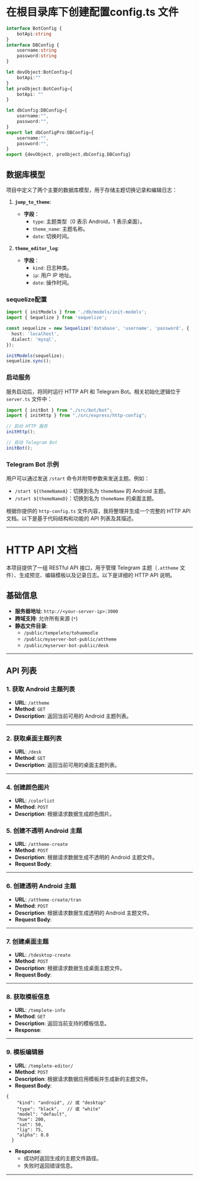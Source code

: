 # 在根目录库下创建配置config.ts 文件
```typescript
interface BotConfig {
    botApi:string
}
interface DBConfig {
    username:string
    password:string
}

let devObject:BotConfig={
    botApi:""
}
let proObject:BotConfig={
    botApi: ""
}

let dbConfig:DBConfig={
    username:"",
    password:"",
}
export let dbConfigPro:DBConfig={
    username:"",
    password:"",
}
export {devObject, proObject,dbConfig,DBConfig}
```
## 数据库模型
项目中定义了两个主要的数据库模型，用于存储主题切换记录和编辑日志：

1. **`jump_to_theme`**:
    - **字段**：
        - `type`: 主题类型（0 表示 Android，1 表示桌面）。
        - `theme_name`: 主题名称。
        - `date`: 切换时间。

2. **`theme_editor_log`**:
    - **字段**：
        - `kind`: 日志种类。
        - `ip`: 用户 IP 地址。
        - `date`: 操作时间。

### sequelize配置
```typescript
import { initModels } from './db/models/init-models';
import { Sequelize } from 'sequelize';

const sequelize = new Sequelize('database', 'username', 'password', {
  host: 'localhost',
  dialect: 'mysql',
});

initModels(sequelize);
sequelize.sync();
```

### 启动服务

服务启动后，将同时运行 HTTP API 和 Telegram Bot。相关初始化逻辑位于 `server.ts` 文件中：

```typescript
import { initBot } from "./src/bot/bot";
import { initHttp } from "./src/express/http-config";

// 启动 HTTP 服务
initHttp();

// 启动 Telegram Bot
initBot();
```

### Telegram Bot 示例
用户可以通过发送 `/start` 命令并附带参数来发送主题。例如：

- `/start ${themeNameA}`：切换到名为 `themeName` 的 Android 主题。
- `/start ${themeNameD}`：切换到名为 `themeName` 的桌面主题。

根据你提供的 `http-config.ts` 文件内容，我将整理并生成一个完整的 HTTP API 文档。以下是基于代码结构和功能的 API 列表及其描述。

---

# HTTP API 文档

本项目提供了一组 RESTful API 接口，用于管理 Telegram 主题（`.attheme` 文件）、生成预览、编辑模板以及记录日志。以下是详细的 HTTP API 说明。

## 基础信息

- **服务器地址**: `http://<your-server-ip>:3000`
- **跨域支持**: 允许所有来源 (`*`)
- **静态文件目录**:
    - `/public/tempelete/tohuemodle`
    - `/public/myserver-bot-public/attheme`
    - `/public/myserver-bot-public/desk`
---

## API 列表

### 1. 获取 Android 主题列表
- **URL**: `/attheme`
- **Method**: `GET`
- **Description**: 返回当前可用的 Android 主题列表。
---

### 2. 获取桌面主题列表
- **URL**: `/desk`
- **Method**: `GET`
- **Description**: 返回当前可用的桌面主题列表。

---

### 4. 创建颜色图片
- **URL**: `/colorlist`
- **Method**: `POST`
- **Description**: 根据请求数据生成颜色图片。

### 5. 创建不透明 Android 主题
- **URL**: `/attheme-create`
- **Method**: `POST`
- **Description**: 根据请求数据生成不透明的 Android 主题文件。
- **Request Body**:
---

### 6. 创建透明 Android 主题
- **URL**: `/attheme-create/tran`
- **Method**: `POST`
- **Description**: 根据请求数据生成透明的 Android 主题文件。
- **Request Body**:

---

### 7. 创建桌面主题
- **URL**: `/tdesktop-create`
- **Method**: `POST`
- **Description**: 根据请求数据生成桌面主题文件。
- **Request Body**:

---

### 8. 获取模板信息
- **URL**: `/templete-info`
- **Method**: `GET`
- **Description**: 返回当前支持的模板信息。
- **Response**:

---

### 9. 模板编辑器
- **URL**: `/templete-editor/`
- **Method**: `POST`
- **Description**: 根据请求数据应用模板并生成新的主题文件。
- **Request Body**:
```]
{
    "kind": "android", // 或 "desktop"
    "type": "black",   // 或 "white"
    "model": "default",
    "hue": 200,
    "sat": 50,
    "lig": 75,
    "alpha": 0.8
  }
```

- **Response**:
    - 成功时返回生成的主题文件路径。
    - 失败时返回错误信息。

---
